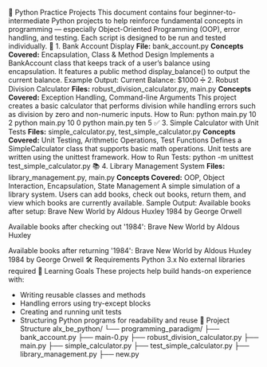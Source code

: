 🐍 Python Practice Projects
This document contains four beginner-to-intermediate Python projects to help reinforce fundamental concepts in programming — especially Object-Oriented Programming (OOP), error handling, and testing. Each script is designed to be run and tested individually.
📘 1. Bank Account Display
**File:** bank_account.py
**Concepts Covered:** Encapsulation, Class & Method Design
Implements a BankAccount class that keeps track of a user’s balance using encapsulation. It features a public method display_balance() to output the current balance.
Example Output:
Current Balance: $1000
➗ 2. Robust Division Calculator
**Files:** robust_division_calculator.py, main.py
**Concepts Covered:** Exception Handling, Command-line Arguments
This project creates a basic calculator that performs division while handling errors such as division by zero and non-numeric inputs.
How to Run:
python main.py 10 2
python main.py 10 0
python main.py ten 5
✅ 3. Simple Calculator with Unit Tests
**Files:** simple_calculator.py, test_simple_calculator.py
**Concepts Covered:** Unit Testing, Arithmetic Operations, Test Functions
Defines a SimpleCalculator class that supports basic math operations. Unit tests are written using the unittest framework.
How to Run Tests:
python -m unittest test_simple_calculator.py
📚 4. Library Management System
**Files:** library_management.py, main.py
**Concepts Covered:** OOP, Object Interaction, Encapsulation, State Management
A simple simulation of a library system. Users can add books, check out books, return them, and view which books are currently available.
Sample Output:
Available books after setup:
Brave New World by Aldous Huxley
1984 by George Orwell

Available books after checking out '1984':
Brave New World by Aldous Huxley

Available books after returning '1984':
Brave New World by Aldous Huxley
1984 by George Orwell
🛠 Requirements
Python 3.x
No external libraries required
🧠 Learning Goals
These projects help build hands-on experience with:
- Writing reusable classes and methods
- Handling errors using try-except blocks
- Creating and running unit tests
- Structuring Python programs for readability and reuse
📁 Project Structure
alx_be_python/
└── programming_paradigm/
    ├── bank_account.py
    ├── main-0.py
    ├── robust_division_calculator.py
    ├── main.py
    ├── simple_calculator.py
    ├── test_simple_calculator.py
    ├── library_management.py
    ├── new.py  

